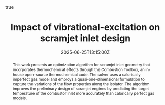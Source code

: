 ---
title: Impact of vibrational-excitation on scramjet inlet design
event: 2025 Spanish Fluid Mechanics Conference
event_url: "https://sfmc25.uma.es/"

location: "Málaga"
address:
  city: "Málaga"
  country: "Spain"

summary: Oral presentation in the 2025 Spanish Fluid Mechanics Conference
abstract: "This work presents an optimization algorithm for scramjet inlet geometry that incorporates thermochemical effects through the Combustion Toolbox, an in-house open-source thermochemical code. The solver uses a calorically imperfect gas model and employs a quasi-one-dimensional formulation to capture the variations of the flow properties along the isolator. The algorithm improves the preliminary design of scramjet engines by predicting the target temperature of the combustor inlet more accurately than calorically perfect gas models."

# Talk start and end times.
#   End time can optionally be hidden by prefixing the line with `#`.
date: "2025-06-25T13:15:00Z"
date_end: "2025-06-25T13:30:00Z"

# Schedule page publish date (NOT talk date).
publishDate: "2017-01-01T00:00:00Z"

authors: [admin, Miguel A. Romero, Marcos Vera, César Huete]
tags: [Hypersonics, Scramjet, Inlet, Quasi-one-dimensional, Thermochemical, Shock Waves]

# Is this a featured talk? (true/false)
featured: true

image:
  caption: ''

links:
- icon: researchgate
  icon_pack: fab
  name: Follow
  url: https://www.researchgate.net/profile/Alberto_Cuadra_Lara
- icon: linkedin
  icon_pack: fab
  name: Follow
  url: https://www.linkedin.com/in/albertocuadralara/
url_code: ""
url_poster: 
url_video: ""
url_slides: ""

# Markdown Slides (optional).
#   Associate this talk with Markdown slides.
#   Simply enter your slide deck's filename without extension.
#   E.g. `slides = "example-slides"` references `content/slides/example-slides.md`.
#   Otherwise, set `slides = ""`.
#slides: example

# Projects (optional).
#   Associate this post with one or more of your projects.
#   Simply enter your project's folder or file name without extension.
#   E.g. `projects = ["internal-project"]` references `content/project/deep-learning/index.md`.
#   Otherwise, set `projects = []`.
#projects:
#- internal-project

# Enable math on this page?
math: true
---